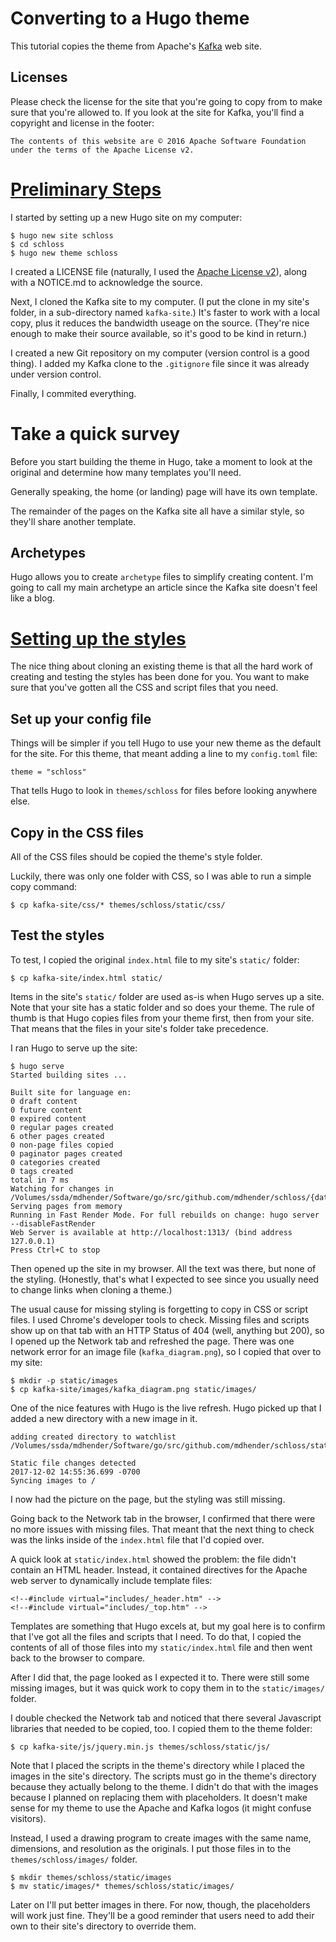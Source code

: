 # Converting to a Hugo theme

This tutorial copies the theme from Apache's [Kafka](https://kafka.apache.org/) web site.

## Licenses

Please check the license for the site that you're going to copy from to make sure that you're allowed to.
If you look at the site for Kafka, you'll find a copyright and license in the footer:

    The contents of this website are © 2016 Apache Software Foundation under the terms of the Apache License v2.

# [Preliminary Steps](https://github.com/mdhender/schloss/releases/tag/preliminary-steps)

I started by setting up a new Hugo site on my computer:

    $ hugo new site schloss
    $ cd schloss
    $ hugo new theme schloss

I created a LICENSE file (naturally, I used the [Apache License v2](https://www.apache.org/licenses/LICENSE-2.0.html)), along with a NOTICE.md to acknowledge the source.

Next, I cloned the Kafka site to my computer.
(I put the clone in my site's folder, in a sub-directory named `kafka-site`.)
It's faster to work with a local copy, plus it reduces the bandwidth useage on the source.
(They're nice enough to make their source available, so it's good to be kind in return.)

I created a new Git repository on my computer (version control is a good thing).
I added my Kafka clone to the `.gitignore` file since it was already under version control.

Finally, I commited everything.

# Take a quick survey

Before you start building the theme in Hugo, take a moment to look at the original and determine how many templates you'll need.

Generally speaking, the home (or landing) page will have its own template.

The remainder of the pages on the Kafka site all have a similar style, so they'll share another template.

## Archetypes

Hugo allows you to create `archetype` files to simplify creating content.
I'm going to call my main archetype an article since the Kafka site doesn't feel like a blog.

# [Setting up the styles](https://github.com/mdhender/schloss/releases/tag/setup-styles)

The nice thing about cloning an existing theme is that all the hard work of creating and testing the styles has been done for you.
You want to make sure that you've gotten all the CSS and script files that you need.

## Set up your config file

Things will be simpler if you tell Hugo to use your new theme as the default for the site.
For this theme, that meant adding a line to my `config.toml` file:

    theme = "schloss"

That tells Hugo to look in `themes/schloss` for files before looking anywhere else.

## Copy in the CSS files

All of the CSS files should be copied the theme's style folder.

Luckily, there was only one folder with CSS, so I was able to run a simple copy command:

    $ cp kafka-site/css/* themes/schloss/static/css/

## Test the styles

To test, I copied the original `index.html` file to my site's `static/` folder:

    $ cp kafka-site/index.html static/

Items in the site's `static/` folder are used as-is when Hugo serves up a site.
Note that your site has a static folder and so does your theme.
The rule of thumb is that Hugo copies files from your theme first, then from your site.
That means that the files in your site's folder take precedence.

I ran Hugo to serve up the site:

    $ hugo serve
    Started building sites ...

    Built site for language en:
    0 draft content
    0 future content
    0 expired content
    0 regular pages created
    6 other pages created
    0 non-page files copied
    0 paginator pages created
    0 categories created
    0 tags created
    total in 7 ms
    Watching for changes in /Volumes/ssda/mdhender/Software/go/src/github.com/mdhender/schloss/{data,content,layouts,themes,static}
    Serving pages from memory
    Running in Fast Render Mode. For full rebuilds on change: hugo server --disableFastRender
    Web Server is available at http://localhost:1313/ (bind address 127.0.0.1)
    Press Ctrl+C to stop

Then opened up the site in my browser.
All the text was there, but none of the styling.
(Honestly, that's what I expected to see since you usually need to change links when cloning a theme.)

The usual cause for missing styling is forgetting to copy in CSS or script files.
I used Chrome's developer tools to check.
Missing files and scripts show up on that tab with an HTTP Status of 404 (well, anything but 200), so I opened up the Network tab and refreshed the page.
There was one network error for an image file (`kafka_diagram.png`), so I copied that over to my site:

    $ mkdir -p static/images
    $ cp kafka-site/images/kafka_diagram.png static/images/

One of the nice features with Hugo is the live refresh.
Hugo picked up that I added a new directory with a new image in it.

    adding created directory to watchlist /Volumes/ssda/mdhender/Software/go/src/github.com/mdhender/schloss/static/images

    Static file changes detected
    2017-12-02 14:55:36.699 -0700
    Syncing images to /

I now had the picture on the page, but the styling was still missing.

Going back to the Network tab in the browser, I confirmed that there were no more issues with missing files.
That meant that the next thing to check was the links inside of the `index.html` file that I'd copied over.

A quick look at `static/index.html` showed the problem: the file didn't contain an HTML header.
Instead, it contained directives for the Apache web server to dynamically include template files:

    <!--#include virtual="includes/_header.htm" -->
    <!--#include virtual="includes/_top.htm" -->

Templates are something that Hugo excels at, but my goal here is to confirm that I've got all the files and scripts that I need.
To do that, I copied the contents of all of those files into my `static/index.html` file and then went back to the browser to compare.

After I did that, the page looked as I expected it to.
There were still some missing images, but it was quick work to copy them in to the `static/images/` folder.

I double checked the Network tab and noticed that there several Javascript libraries that needed to be copied, too.
I copied them to the theme folder:

    $ cp kafka-site/js/jquery.min.js themes/schloss/static/js/

Note that I placed the scripts in the theme's directory while I placed the images in the site's directory.
The scripts must go in the theme's directory because they actually belong to the theme.
I didn't do that with the images because I planned on replacing them with placeholders.
It doesn't make sense for my theme to use the Apache and Kafka logos (it might confuse visitors).

Instead, I used a drawing program to create images with the same name, dimensions, and resolution as the originals.
I put those files in to the `themes/schloss/images/` folder.

    $ mkdir themes/schloss/static/images
    $ mv static/images/* themes/schloss/static/images/

Later on I'll put better images in there. For now, though, the placeholders will work just fine.
They'll be a good reminder that users need to add their own to their site's directory to override them.

